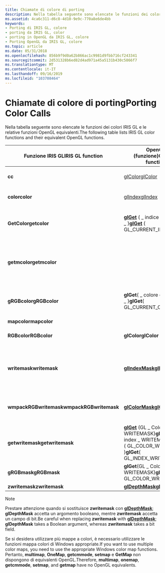 ```yaml
---
title: Chiamate di colore di porting
description: Nella tabella seguente sono elencate le funzioni dei colori IRIS GL e le relative funzioni OpenGL equivalenti.
ms.assetid: 4ca6c311-d6c8-4d10-9e9c-770a8e6de4bb
keywords:
- Porting di IRIS GL, colore
- porting da IRIS GL, color
- porting in OpenGL da IRIS GL, colore
- Porting OpenGL da IRIS GL, colore
ms.topic: article
ms.date: 05/31/2018
ms.openlocfilehash: 856b9f9d0a62b866ac1c9981d9fbb716cf243341
ms.sourcegitcommit: 2d531328b6ed82d4ad971a45a5131b430c5866f7
ms.translationtype: MT
ms.contentlocale: it-IT
ms.lasthandoff: 09/16/2019
ms.locfileid: "103708464"
---
```

# <a name="porting-color-calls"></a><span data-ttu-id="9e15d-107">Chiamate di colore di porting</span><span class="sxs-lookup"><span data-stu-id="9e15d-107">Porting Color Calls</span></span>

<span data-ttu-id="9e15d-108">Nella tabella seguente sono elencate le funzioni dei colori IRIS GL e le relative funzioni OpenGL equivalenti.</span><span class="sxs-lookup"><span data-stu-id="9e15d-108">The following table lists IRIS GL color functions and their equivalent OpenGL functions.</span></span>



| <span data-ttu-id="9e15d-109">Funzione IRIS GL</span><span class="sxs-lookup"><span data-stu-id="9e15d-109">IRIS GL function</span></span>                  | <span data-ttu-id="9e15d-110">OpenGL (funzione)</span><span class="sxs-lookup"><span data-stu-id="9e15d-110">OpenGL function</span></span>                                                                                                                               | <span data-ttu-id="9e15d-111">Significato</span><span class="sxs-lookup"><span data-stu-id="9e15d-111">Meaning</span></span>                                              |
|-----------------------------------|-----------------------------------------------------------------------------------------------------------------------------------------------|------------------------------------------------------|
| <span data-ttu-id="9e15d-112">**c**</span><span class="sxs-lookup"><span data-stu-id="9e15d-112">**c**</span></span>                             | [<span data-ttu-id="9e15d-113">glColor</span><span class="sxs-lookup"><span data-stu-id="9e15d-113">glColor</span></span>](glcolor-functions.md)                                                                                                              | <span data-ttu-id="9e15d-114">Imposta il colore RGB.</span><span class="sxs-lookup"><span data-stu-id="9e15d-114">Sets RGB color.</span></span>                                      |
| <span data-ttu-id="9e15d-115">**color**</span><span class="sxs-lookup"><span data-stu-id="9e15d-115">**color**</span></span>                         | [<span data-ttu-id="9e15d-116">glIndex</span><span class="sxs-lookup"><span data-stu-id="9e15d-116">glIndex</span></span>](glindex-functions.md)                                                                                                              | <span data-ttu-id="9e15d-117">Imposta l'indice dei colori.</span><span class="sxs-lookup"><span data-stu-id="9e15d-117">Sets the color index.</span></span>                                |
| <span data-ttu-id="9e15d-118">**GetColor**</span><span class="sxs-lookup"><span data-stu-id="9e15d-118">**getcolor**</span></span>                      | <span data-ttu-id="9e15d-119">[**glGet**](glgetbooleanv--glgetdoublev--glgetfloatv--glgetintegerv.md) ( \_ indice corrente GL \_ )</span><span class="sxs-lookup"><span data-stu-id="9e15d-119">[**glGet**](glgetbooleanv--glgetdoublev--glgetfloatv--glgetintegerv.md) ( GL\_CURRENT\_INDEX )</span></span>                                               | <span data-ttu-id="9e15d-120">Restituisce l'indice dei colori corrente.</span><span class="sxs-lookup"><span data-stu-id="9e15d-120">Returns the current color index.</span></span>                     |
| <span data-ttu-id="9e15d-121">**getmcolor**</span><span class="sxs-lookup"><span data-stu-id="9e15d-121">**getmcolor**</span></span>                     |                                                                                                                                               | <span data-ttu-id="9e15d-122">Ottiene una copia dei valori RGB per una voce della mappa colori.</span><span class="sxs-lookup"><span data-stu-id="9e15d-122">Gets a copy of the RGB values for a color map entry.</span></span> |
| <span data-ttu-id="9e15d-123">**gRGBcolor**</span><span class="sxs-lookup"><span data-stu-id="9e15d-123">**gRGBcolor**</span></span>                     | <span data-ttu-id="9e15d-124">**glGet**( \_ colore corrente GL \_ )</span><span class="sxs-lookup"><span data-stu-id="9e15d-124">**glGet**( GL\_CURRENT\_COLOR )</span></span>                                                                                                               | <span data-ttu-id="9e15d-125">Ottiene i valori dei colori RGB correnti.</span><span class="sxs-lookup"><span data-stu-id="9e15d-125">Gets the current RGB color values.</span></span>                   |
| <span data-ttu-id="9e15d-126">**mapcolor**</span><span class="sxs-lookup"><span data-stu-id="9e15d-126">**mapcolor**</span></span>                      |                                                                                                                                               |                                                      |
| <span data-ttu-id="9e15d-127">**RGBcolor**</span><span class="sxs-lookup"><span data-stu-id="9e15d-127">**RGBcolor**</span></span>                      | <span data-ttu-id="9e15d-128">**glColor**</span><span class="sxs-lookup"><span data-stu-id="9e15d-128">**glColor**</span></span>                                                                                                                                   | <span data-ttu-id="9e15d-129">Imposta il colore RGB.</span><span class="sxs-lookup"><span data-stu-id="9e15d-129">Sets RGB color.</span></span>                                      |
| <span data-ttu-id="9e15d-130">**writemask**</span><span class="sxs-lookup"><span data-stu-id="9e15d-130">**writemask**</span></span>                     | [<span data-ttu-id="9e15d-131">**glIndexMask**</span><span class="sxs-lookup"><span data-stu-id="9e15d-131">**glIndexMask**</span></span>](glindexmask.md)                                                                                                            | <span data-ttu-id="9e15d-132">Imposta la maschera colori della modalità di indice dei colori.</span><span class="sxs-lookup"><span data-stu-id="9e15d-132">Sets the color-index mode color mask.</span></span>                |
| <span data-ttu-id="9e15d-133">**wmpackRGBwritemask**</span><span class="sxs-lookup"><span data-stu-id="9e15d-133">**wmpackRGBwritemask**</span></span><br/> | [<span data-ttu-id="9e15d-134">**glColorMask**</span><span class="sxs-lookup"><span data-stu-id="9e15d-134">**glColorMask**</span></span>](glcolormask.md)                                                                                                            | <span data-ttu-id="9e15d-135">Imposta la maschera della modalità colori RGB.</span><span class="sxs-lookup"><span data-stu-id="9e15d-135">Sets the RGB color mode mask.</span></span>                        |
| <span data-ttu-id="9e15d-136">**getwritemask**</span><span class="sxs-lookup"><span data-stu-id="9e15d-136">**getwritemask**</span></span>                  | <span data-ttu-id="9e15d-137">[**glGet**](glgetbooleanv--glgetdoublev--glgetfloatv--glgetintegerv.md) (GL \_ Color \_ WRITEMASK)**glGet**(GL \_ index \_ WRITEMASK)</span><span class="sxs-lookup"><span data-stu-id="9e15d-137">[**glGet**](glgetbooleanv--glgetdoublev--glgetfloatv--glgetintegerv.md) ( GL\_COLOR\_WRITEMASK )**glGet**( GL\_INDEX\_WRITEMASK )</span></span><br/> | <span data-ttu-id="9e15d-138">Ottiene la maschera dei colori.</span><span class="sxs-lookup"><span data-stu-id="9e15d-138">Gets the color mask.</span></span>                                 |
| <span data-ttu-id="9e15d-139">**gRGBmask**</span><span class="sxs-lookup"><span data-stu-id="9e15d-139">**gRGBmask**</span></span>                      | <span data-ttu-id="9e15d-140">**glGet**(GL \_ Color \_ WRITEMASK)</span><span class="sxs-lookup"><span data-stu-id="9e15d-140">**glGet**( GL\_COLOR\_WRITEMASK )</span></span>                                                                                                             | <span data-ttu-id="9e15d-141">Ottiene la maschera dei colori.</span><span class="sxs-lookup"><span data-stu-id="9e15d-141">Gets the color mask.</span></span>                                 |
| <span data-ttu-id="9e15d-142">**zwritemask**</span><span class="sxs-lookup"><span data-stu-id="9e15d-142">**zwritemask**</span></span>                    | [<span data-ttu-id="9e15d-143">**glDepthMask**</span><span class="sxs-lookup"><span data-stu-id="9e15d-143">**glDepthMask**</span></span>](gldepthmask.md)                                                                                                            |                                                      |



 

> [!Note]
>
> <span data-ttu-id="9e15d-144">Prestare attenzione quando si sostituisce **zwritemask** con [**glDepthMask**](gldepthmask.md); **glDepthMask** accetta un argomento booleano, mentre **zwritemask** accetta un campo di bit.</span><span class="sxs-lookup"><span data-stu-id="9e15d-144">Be careful when replacing **zwritemask** with [**glDepthMask**](gldepthmask.md); **glDepthMask** takes a Boolean argument, whereas **zwritemask** takes a bit field.</span></span>

 

<span data-ttu-id="9e15d-145">Se si desidera utilizzare più mappe a colori, è necessario utilizzare le funzioni mappa colori di Windows appropriate.</span><span class="sxs-lookup"><span data-stu-id="9e15d-145">If you want to use multiple color maps, you need to use the appropriate Windows color map functions.</span></span> <span data-ttu-id="9e15d-146">Pertanto, **multimap**, **OneMap**, **getcmmode**, **setmap** e **GetMap** non dispongono di equivalenti OpenGL.</span><span class="sxs-lookup"><span data-stu-id="9e15d-146">Therefore, **multimap**, **onemap**, **getcmmode**, **setmap**, and **getmap** have no OpenGL equivalents.</span></span>

 

 





